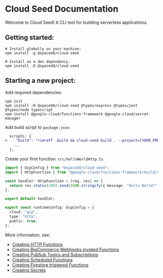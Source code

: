 # Cloud Seed Documentation

Welcome to Cloud Seed! A CLI tool for building serverless applications.

## Getting started:

```
# Install globally on your machine:
npm install -g @space48/cloud-seed

# Install as a dev dependency.
npm install -D @space48/cloud-seed
```

## Starting a new project:

Add required dependencies:

```
npm init
npm install -D @space48/cloud-seed @types/express @types/jest @types/node typescript
npm install @google-cloud/functions-framework @google-cloud/secret-manager
```

Add build script to `package.json`:

```diff
  scripts: {
+    "build": "rimraff .build && cloud-seed build . --project=[YOUR_PROJECT_NAME]",
    ...
  },
```

Create your first function: `src/helloWorldHttp.ts`

```typescript
import { GcpConfig } from "@space48/cloud-seed";
import { HttpFunction } from "@google-cloud/functions-framework/build/src/functions";

const handler: HttpFunction = (req, res) => {
  return res.status(200).send(JSON.stringify({ message: "Hello World!" }));
};

export default handler;

export const runtimeConfig: GcpConfig = {
  cloud: "gcp",
  type: "http",
  public: true,
};
```

More information, see:

- [Creating HTTP Functions](./http.md)
- [Creating BigCommerce Webhooks invoked Functions](./webhooks.md)
- [Creating PubSub Topics and Subscriptions](./pubsub.md)
- [Creating Scheduled Functions](./scheduled.md)
- [Creating Firestore triggered Functions](./firestore.md)
- [Creating Secrets](./secrets.md)